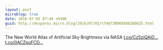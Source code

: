 ```yaml
---
layout: post
microblog: true
date: 2016-07-01 07:44 +0300
guid: http://desparoz.micro.blog/2016/07/01/t748738905898266625.html
---
```

The New World Atlas of Artificial Sky Brightness via NASA [t.co/Cz5ziQAjD...](https://t.co/Cz5ziQAjDK) [t.co/0ACZpuFCD...](https://t.co/0ACZpuFCD6)
